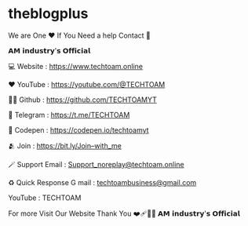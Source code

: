 # theblogplus
We are One ♥️
If You Need a help Contact 🙂


𝗔𝗠 𝗶𝗻𝗱𝘂𝘀𝘁𝗿𝘆'𝘀 𝗢𝗳𝗳𝗶𝗰𝗶𝗮𝗹

💻 Website : https://www.techtoam.online

♥️ YouTube :  https://youtube.com/@TECHTOAM

👨‍💻 Github    :  https://github.com/TECHTOAMYT

💬 Telegram : https://t.me/TECHTOAM

💎  Codepen  :  https://codepen.io/techtoamyt

🫂 Join  : https://bit.ly/Join–with_me

🪄 Support Email : Support_noreplay@techtoam.online

♻️ Quick Response G mail : techtoambusiness@gmail.com

YouTube : TECHTOAM

For more Visit Our Website
                                                 Thank You ❤️‍🩹💎🙂
                              𝗔𝗠 𝗶𝗻𝗱𝘂𝘀𝘁𝗿𝘆'𝘀 𝗢𝗳𝗳𝗶𝗰𝗶𝗮𝗹
